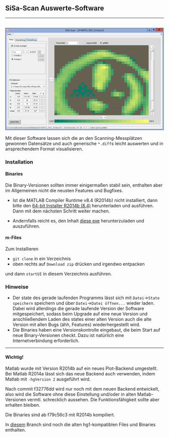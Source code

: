 ## SiSa-Scan Auswerte-Software
---
&nbsp;&nbsp;&nbsp;&nbsp;&nbsp;&nbsp;&nbsp;&nbsp;&nbsp;  ![screen](side/screen.png)

Mit dieser Software lassen sich die an den Scanning-Messplätzen gewonnen Datensätze
und auch generische `*.diff`s leicht auswerten und in ansprechendem Format visualisieren.

### Installation
#### Binaries
Die Binary-Versionen sollten immer einigermaßen stabil sein, enthalten aber im 
Allgemeinen nicht die neusten Features und Bugfixes.

- Ist die MATLAB Compiler Runtime v8.4 (R2014b) nicht installiert,
dann bitte den [64-bit Installer R2014b (8.4)](http://de.mathworks.com/products/compiler/mcr/index.html)
herunterladen und ausführen. Dann mit dem nächsten Schritt weiter machen.

- Andernfalls reicht es, den Inhalt [diese exe](https://git.daten.tk/sebastian.pfitzner/sisa-scan-auswertung/raw/master/Deployment/SiSaScanAuswertung/standalone/SiSaScanAuswertung.exe)
herunterzuladen und auszuführen.

#### m-Files
Zum Installieren

- `git clone` in ein Verzeichnis
- oben rechts auf `Download zip` drücken und irgendwo entpacken

und dann `startUI` in diesem Verzeichnis ausführen.

### Hinweise

- Der state des gerade laufenden Programms lässt sich mit `Datei`->`State speichern`
speichern und über `Datei`->`Datei öffnen...` wieder laden. Dabei wird allerdings
die gerade laufende Version der Software mitgespeichert, sodass beim Upgrade auf 
eine neue Version und anschließendem Laden des states einer alten Version auch die
alte Version mit allen Bugs (ähh, Features) wiederhergestellt wird.
- Die Binaries haben eine Versionskontrolle eingebaut, die beim Start auf neue
Binary-Versionen checkt. Dazu ist natürlich eine Internetverbindung erforderlich.

---
#### Wichtig!
Matlab wurde mit Version R2014b auf ein neues Plot-Backend umgestellt. 
Bei Matlab R2014a lässt sich das neue Backend auch verwenden, indem Matlab mit 
`-hgVersion 2` ausgeführt wird.

Nach commit f32776dd wird nur noch mit dem neuen Backend entwickelt, also wird
die Software ohne diese Einstellung und/oder in alten Matlab-Versionen vermtl.
schrecklich aussehen. Die Funktionsfähigkeit sollte aber erhalten bleiben.

Die Binaries sind ab f79c56c3 mit R2014b kompiliert.

In [diesem](https://git.daten.tk/sebastian.pfitzner/sisa-scan-auswertung/tree/R2014a-kompatibel) 
Branch sind noch die alten hg1-kompatiblen Files und Binaries enthalten.